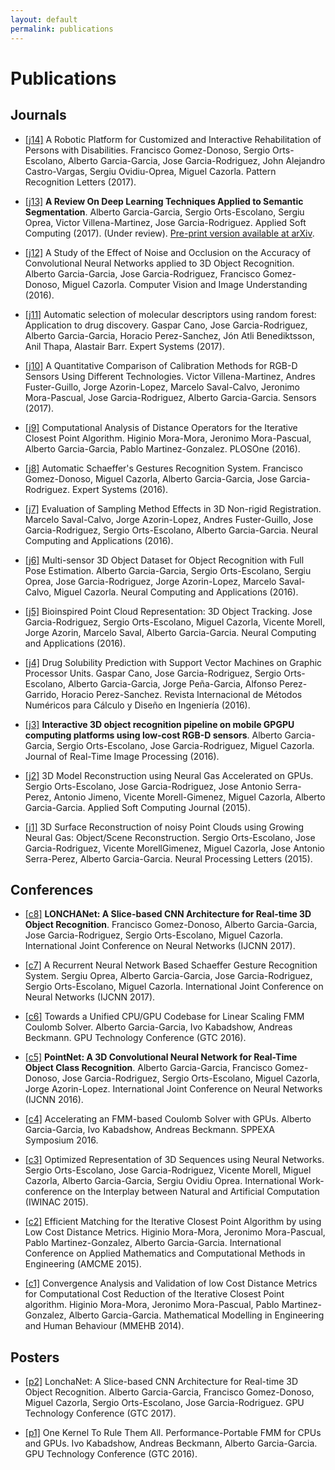```yaml
---
layout: default
permalink: publications
---
```


# Publications

## Journals

- [[j14]](http://www.sciencedirect.com/science/article/pii/S0167865517301903) A Robotic Platform for Customized and Interactive Rehabilitation of Persons with Disabilities. Francisco Gomez-Donoso, Sergio Orts-Escolano, Alberto Garcia-Garcia, Jose Garcia-Rodriguez, John Alejandro Castro-Vargas, Sergiu Ovidiu-Oprea, Miguel Cazorla. Pattern Recognition Letters (2017).

- [[j13]](https://arxiv.org/abs/1704.06857) __A Review On Deep Learning Techniques Applied to Semantic Segmentation__. Alberto Garcia-Garcia, Sergio Orts-Escolano, Sergiu Oprea, Victor Villena-Martinez, Jose Garcia-Rodriguez. Applied Soft Computing (2017). (Under review). [Pre-print version available at arXiv](https://arxiv.org/abs/1704.06857).

- [[j12]](http://www.sciencedirect.com/science/article/pii/S1077314217301182) A Study of the Effect of Noise and Occlusion on the Accuracy of Convolutional Neural Networks applied to 3D Object Recognition. Alberto Garcia-Garcia, Jose Garcia-Rodriguez, Francisco Gomez-Donoso, Miguel Cazorla. Computer Vision and Image Understanding (2016).

- [[j11]](http://www.sciencedirect.com/science/article/pii/S0957417416306819) Automatic selection of molecular descriptors using random forest: Application to drug discovery. Gaspar Cano, Jose Garcia-Rodriguez, Alberto Garcia-Garcia, Horacio Perez-Sanchez, Jón Atli Benediktsson, Anil Thapa, Alastair Barr. Expert Systems (2017).

- [[j10]](http://www.mdpi.com/1424-8220/17/2/243/htm) A Quantitative Comparison of Calibration Methods for RGB-D Sensors Using Different Technologies. Victor Villena-Martinez, Andres Fuster-Guillo, Jorge Azorin-Lopez, Marcelo Saval-Calvo, Jeronimo Mora-Pascual, Jose Garcia-Rodriguez, Alberto Garcia-Garcia. Sensors (2017).

- [[j9]](http://journals.plos.org/plosone/article?id=10.1371/journal.pone.0164694) Computational Analysis of Distance Operators for the Iterative Closest Point Algorithm. Higinio Mora-Mora, Jeronimo Mora-Pascual, Alberto Garcia-Garcia, Pablo Martinez-Gonzalez. PLOSOne (2016).

- [[j8]](http://onlinelibrary.wiley.com/doi/10.1111/exsy.12160/abstract) Automatic Schaeffer's Gestures Recognition System. Francisco Gomez-Donoso, Miguel Cazorla, Alberto Garcia-Garcia, Jose Garcia-Rodriguez. Expert Systems (2016).

- [[j7]](http://link.springer.com/article/10.1007/s00521-016-2258-z) Evaluation of Sampling Method Effects in 3D Non-rigid Registration. Marcelo Saval-Calvo, Jorge Azorin-Lopez, Andres Fuster-Guillo, Jose Garcia-Rodriguez, Sergio Orts-Escolano, Alberto Garcia-Garcia. Neural Computing and Applications (2016).

- [[j6]](http://link.springer.com/article/10.1007%2Fs00521-016-2224-9) Multi-sensor 3D Object Dataset for Object Recognition with Full Pose Estimation. Alberto Garcia-Garcia, Sergio Orts-Escolano, Sergiu Oprea, Jose Garcia-Rodriguez, Jorge Azorin-Lopez, Marcelo Saval-Calvo, Miguel Cazorla. Neural Computing and Applications (2016).

- [[j5]](http://link.springer.com/article/10.1007/s00521-016-2585-0) Bioinspired Point Cloud Representation: 3D Object Tracking. Jose Garcia-Rodriguez, Sergio Orts-Escolano, Miguel Cazorla, Vicente Morell, Jorge Azorin, Marcelo Saval, Alberto Garcia-Garcia. Neural Computing and Applications (2016). 

- [[j4]](http://www.sciencedirect.com/science/article/pii/S0213131516000067) Drug Solubility Prediction with Support Vector Machines on Graphic Processor Units. Gaspar Cano, Jose Garcia-Rodriguez, Sergio Orts-Escolano, Alberto Garcia-Garcia, Jorge Peña-Garcia, Alfonso Perez-Garrido, Horacio Perez-Sanchez. Revista Internacional de Métodos Numéricos para Cálculo y Diseño en Ingeniería (2016).

- [[j3]](http://link.springer.com/article/10.1007/s11554-016-0607-x) __Interactive 3D object recognition pipeline on mobile GPGPU computing platforms using low-cost RGB-D sensors__. Alberto Garcia-Garcia, Sergio Orts-Escolano, Jose Garcia-Rodriguez, Miguel Cazorla. Journal of Real-Time Image Processing (2016).

- [[j2]](http://www.sciencedirect.com/science/article/pii/S1568494615002008) 3D Model Reconstruction using Neural Gas Accelerated on GPUs. Sergio Orts-Escolano, Jose Garcia-Rodriguez, Jose Antonio Serra-Perez, Antonio Jimeno, Vicente Morell-Gimenez, Miguel Cazorla, Alberto Garcia-Garcia. Applied Soft Computing Journal (2015).

- [[j1]](http://link.springer.com/article/10.1007%2Fs11063-015-9421-x) 3D Surface Reconstruction of noisy Point Clouds using Growing Neural Gas: Object/Scene Reconstruction. Sergio Orts-Escolano, Jose Garcia-Rodriguez, Vicente MorellGimenez, Miguel Cazorla, Jose Antonio Serra-Perez, Alberto Garcia-Garcia. Neural Processing Letters (2015).

## Conferences

- [[c8]](http://ieeexplore.ieee.org/abstract/document/7965883/) __LONCHANet: A Slice-based CNN Architecture for Real-time 3D Object Recognition__. Francisco Gomez-Donoso, Alberto Garcia-Garcia, Jose Garcia-Rodriguez, Sergio Orts-Escolano, Miguel Cazorla. International Joint Conference on Neural Networks (IJCNN 2017).

- [[c7]](http://ieeexplore.ieee.org/abstract/document/7965885/) A Recurrent Neural Network Based Schaeffer Gesture Recognition System. Sergiu Oprea, Alberto Garcia-Garcia, Jose Garcia-Rodriguez, Sergio Orts-Escolano, Miguel Cazorla. International Joint Conference on Neural Networks (IJCNN 2017).

- [[c6]](http://on-demand.gputechconf.com/gtc/2016/presentation/s6286-albert-garcia-towards-a-unified-cpu-gpu-codebase.pdf) Towards a Unified CPU/GPU Codebase for Linear Scaling FMM Coulomb Solver. Alberto Garcia-Garcia, Ivo Kabadshow, Andreas Beckmann. GPU Technology Conference (GTC 2016).

- [[c5]](http://ieeexplore.ieee.org/abstract/document/7727386/) __PointNet: A 3D Convolutional Neural Network for Real-Time Object Class Recognition__. Alberto Garcia-Garcia, Francisco Gomez-Donoso, Jose Garcia-Rodriguez, Sergio Orts-Escolano, Miguel Cazorla, Jorge Azorin-Lopez. International Joint Conference on Neural Networks (IJCNN 2016).

- [[c4]](http://link.springer.com/chapter/10.1007/978-3-319-40528-5_22) Accelerating an FMM-based Coulomb Solver with GPUs. Alberto Garcia-Garcia, Ivo Kabadshow, Andreas Beckmann. SPPEXA Symposium 2016.

- [[c3]](http://link.springer.com/chapter/10.1007/978-3-319-18833-1_27) Optimized Representation of 3D Sequences using Neural Networks. Sergio Orts-Escolano, Jose Garcia-Rodriguez, Vicente Morell, Miguel Cazorla, Alberto Garcia-Garcia, Sergiu Ovidiu Oprea. International Work-conference on the Interplay between Natural and Artificial Computation (IWINAC 2015). 

- [[c2]]() Efficient Matching for the Iterative Closest Point Algorithm by using Low Cost Distance Metrics. Higinio Mora-Mora, Jeronimo Mora-Pascual, Pablo Martinez-Gonzalez, Alberto Garcia-Garcia. International Conference on Applied Mathematics and Computational Methods in Engineering (AMCME 2015).

- [[c1]]() Convergence Analysis and Validation of low Cost Distance Metrics for Computational Cost Reduction of the Iterative Closest Point algorithm. Higinio Mora-Mora, Jeronimo Mora-Pascual, Pablo Martinez-Gonzalez, Alberto Garcia-Garcia. Mathematical Modelling in Engineering and Human Behaviour (MMEHB 2014).

## Posters

- [[p2]](http://www.dtic.ua.es/~agarcia/en/publications/%7Bhttp://www.gputechconf.com/resources/poster-gallery/2017/deep-learning-artificial-intelligence) LonchaNet: A Slice-based CNN Architecture for Real-time 3D Object Recognition. Alberto Garcia-Garcia, Francisco Gomez-Donoso, Miguel Cazorla, Sergio Orts-Escolano, Jose Garcia-Rodriguez. GPU Technology Conference (GTC 2017).

- [[p1]](http://www.gputechconf.com/resources/poster-gallery/2016/algorithms) One Kernel To Rule Them All. Performance-Portable FMM for CPUs and GPUs. Ivo Kabadshow, Andreas Beckmann, Alberto Garcia-Garcia. GPU Technology Conference (GTC 2016).
